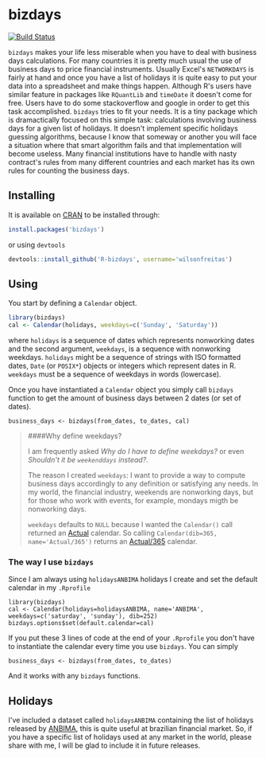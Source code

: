 [cran-bizdays]: http://cran.r-project.org/web/packages/bizdays/index.html
[ANBIMA]: http://portal.anbima.com.br/Pages/home.aspx

# bizdays

[![Build Status](https://travis-ci.org/wilsonfreitas/R-bizdays.svg?branch=master)](https://travis-ci.org/wilsonfreitas/R-bizdays)

`bizdays` makes your life less miserable when you have to deal with business days calculations.
For many countries it is pretty much usual the use of business days to price financial instruments.
Usually Excel's `NETWORKDAYS` is fairly at hand and once you have a list of holidays it is quite easy to put your data into a spreadsheet and make things happen.
Although R's users have similar feature in packages like `RQuantLib` and `timeDate` it doesn't come for free.
Users have to do some stackoverflow and google in order to get this task accomplished.
`bizdays` tries to fit your needs. It is a tiny package which is dramactically focused on this simple task: calculations involving business days for a given list of holidays.
It doesn't implement specific holidays guessing algorithms, because I know that someway or another you will face a situation where that smart algorithm fails and that implementation will become useless.
Many financial institutions have to handle with nasty contract's rules from many different countries and each market has its own rules for counting the business days.


## Installing

It is available on [CRAN][cran-bizdays] to be installed through:

```R
install.packages('bizdays')
```

or using `devtools`

```R
devtools::install_github('R-bizdays', username='wilsonfreitas')
```

## Using

You start by defining a `Calendar` object.

```R
library(bizdays)
cal <- Calendar(holidays, weekdays=c('Sunday', 'Saturday'))
```

where `holidays` is a sequence of dates which represents nonworking dates and the second argument, `weekdays`, is a sequence with nonworking weekdays.
`holidays` might be a sequence of strings with ISO formatted dates, `Date` (or `POSIX*`) objects or integers which represent dates in R.
`weekdays` must be a sequence of weekdays in words (lowercase).

Once you have instantiated a `Calendar` object you simply call `bizdays` function to get the amount of business days between 2 dates (or set of dates).

```{r}
business_days <- bizdays(from_dates, to_dates, cal)
```

> ####Why define weekdays?
> 
> I am frequently asked *Why do I have to define weekdays?* or even *Shouldn't it be `weekenddays` instead?*.
> 
> The reason I created `weekdays`:
> I want to provide a way to compute business days accordingly to any definition or satisfying any needs. In my world, the financial industry, weekends are nonworking days, but for those who work with events, for example, mondays migth be nonworking days.
> 
> `weekdays` defaults to `NULL` because I wanted the `Calendar()` call returned an [Actual](http://en.wikipedia.org/wiki/Day_count_convention#Actual_methods) calendar.
> So calling `Calendar(dib=365, name='Actual/365')` returns an [Actual/365](http://en.wikipedia.org/wiki/Day_count_convention#Actual.2F365_Fixed) calendar.


### The way I use `bizdays`

Since I am always using `holidaysANBIMA` holidays I create and set the default calendar in my `.Rprofile`

```{r}
library(bizdays)
cal <- Calendar(holidays=holidaysANBIMA, name='ANBIMA', weekdays=c('saturday', 'sunday'), dib=252)
bizdays.options$set(default.calendar=cal)
```

If you put these 3 lines of code at the end of your `.Rprofile` you don't have to instantiate the calendar every time you use `bizdays`.
You can simply

```{r}
business_days <- bizdays(from_dates, to_dates)
```

And it works with any `bizdays` functions.

## Holidays

I've included a dataset called `holidaysANBIMA` containing the list of holidays released by [ANBIMA][ANBIMA], this is quite useful at brazilian financial market.
So, if you have a specific list of holidays used at any market in the world, please share with me, I will be glad to include it in future releases.

